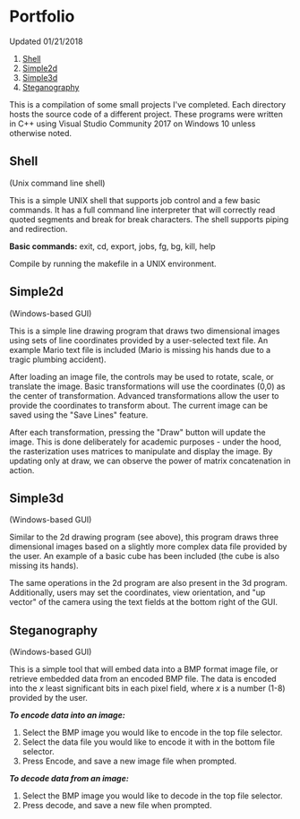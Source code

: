 # Portfolio
Updated 01/21/2018

1. [Shell](#shell)
2. [Simple2d](#simple2d)
3. [Simple3d](#simple3d)
4. [Steganography](#steganography)

This is a compilation of some small projects I've completed. Each directory hosts the source code of a different project.
These programs were written in C++ using Visual Studio Community 2017 on Windows 10 unless otherwise noted.

## Shell
(Unix command line shell)

This is a simple UNIX shell that supports job control and a few basic commands.
It has a full command line interpreter that will correctly read quoted segments and break for break characters.
The shell supports piping and redirection.

**Basic commands:**
exit, cd, export, jobs, fg, bg, kill, help

Compile by running the makefile in a UNIX environment.

## Simple2d
(Windows-based GUI)

This is a simple line drawing program that draws two dimensional images using sets of line coordinates provided by a user-selected text file. An example Mario text file is included (Mario is missing his hands due to a tragic plumbing accident).

After loading an image file, the controls may be used to rotate, scale, or translate the image.
Basic transformations will use the coordinates (0,0) as the center of transformation.
Advanced transformations allow the user to provide the coordinates to transform about.
The current image can be saved using the "Save Lines" feature.

After each transformation, pressing the "Draw" button will update the image. This is done deliberately for academic purposes - under the hood, the rasterization uses matrices to manipulate and display the image. By updating only at draw, we can observe the power of matrix concatenation in action.

## Simple3d
(Windows-based GUI)

Similar to the 2d drawing program (see above), this program draws three dimensional images based on a slightly more complex data file provided by the user. An example of a basic cube has been included (the cube is also missing its hands).

The same operations in the 2d program are also present in the 3d program.
Additionally, users may set the coordinates, view orientation, and "up vector" of the camera using the text fields at the bottom right of the GUI.

## Steganography
(Windows-based GUI)

This is a simple tool that will embed data into a BMP format image file, or retrieve embedded data from an encoded BMP file.
The data is encoded into the *x* least significant bits in each pixel field, where *x* is a number (1-8) provided by the user.

***To encode  data into an image:***
1. Select the BMP image you would like to encode in the top file selector.
2. Select the data file you would like to encode it with in the bottom file selector.
3. Press Encode, and save a new image file when prompted.

***To decode data from an image:***
1. Select the BMP image you would like to decode in the top file selector.
2. Press decode, and save a new file when prompted.
